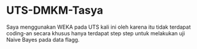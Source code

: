 # UTS-DMKM-Tasya

Saya menggunakan WEKA pada UTS kali ini oleh karena itu tidak terdapat coding-an secara khusus hanya terdapat step step untuk melakukan uji Naive Bayes pada data flagg.
